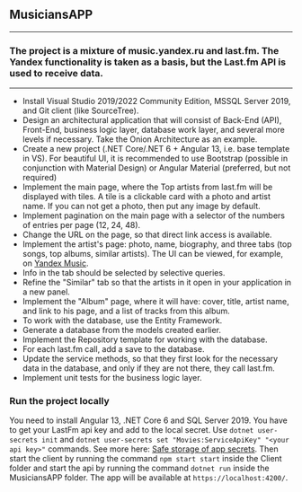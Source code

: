 ## MusiciansAPP

------------

### The project is a mixture of music.yandex.ru and last.fm. The Yandex functionality is taken as a basis, but the Last.fm API is used to receive data.

------------

- Install Visual Studio 2019/2022 Community Edition, MSSQL Server 2019, and Git client (like SourceTree).
- Design an architectural application that will consist of Back-End (API), Front-End, business logic layer, database work layer, and several more levels if necessary. Take the Onion Architecture as an example.
- Create a new project (.NET Core/.NET 6 + Angular 13, i.e. base template in VS). For beautiful UI, it is recommended to use Bootstrap (possible in conjunction with Material Design) or Angular Material (preferred, but not required)
- Implement the main page, where the Top artists from last.fm will be displayed with tiles.
A tile is a clickable card with a photo and artist name. If you can not get a photo, then put any image by default.
- Implement pagination on the main page with a selector of the numbers of entries per page (12, 24, 48).
- Change the URL on the page, so that direct link access is available.
- Implement the artist's page: photo, name, biography, and three tabs (top songs, top albums, similar artists). The UI can be viewed, for example, on [Yandex Music](https://music.yandex.ru/artist/792433/tracks).
- Info in the tab should be selected by selective queries.
- Refine the "Similar" tab so that the artists in it open in your application in a new panel.
- Implement the "Album" page, where it will have: cover, title, artist name, and link to his page, and a list of tracks from this album.
- To work with the database, use the Entity Framework.
- Generate a database from the models created earlier.
- Implement the Repository template for working with the database.
- For each last.fm call, add a save to the database.
- Update the service methods, so that they first look for the necessary data in the database, and only if they are not there, they call last.fm.
- Implement unit tests for the business logic layer.

### Run the project locally
You need to install Angular 13, .NET Core 6 and SQL Server 2019.
You have to get your LastFm api key and add to the local secret. Use `dotnet user-secrets init` and `dotnet user-secrets set "Movies:ServiceApiKey" "<your api key>"` commands. See more here: [Safe storage of app secrets](https://learn.microsoft.com/en-us/aspnet/core/security/app-secrets). Then start the client by running the command `npm start start` inside the Client folder and start the api by running the command `dotnet run` inside the MusiciansAPP folder. The app will be available at `https://localhost:4200/`.
